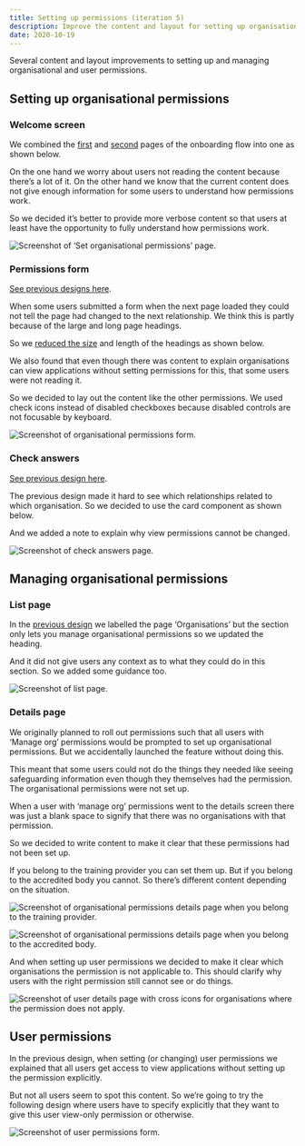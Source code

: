 ```yaml
---
title: Setting up permissions (iteration 5)
description: Improve the content and layout for setting up organisational and user permissions
date: 2020-10-19
---
```


Several content and layout improvements to setting up and managing organisational and user permissions.

## Setting up organisational permissions

### Welcome screen

We combined the [first](/manage-teacher-training-applications/setting-up-permissions-iteration-4/#organisation-set-up-welcome-page) and [second](/manage-teacher-training-applications/setting-up-permissions-iteration-4/#organisation-set-up-information-page) pages of the onboarding flow into one as shown below.

On the one hand we worry about users not reading the content because there’s a lot of it. On the other hand we know that the current content does not give enough information for some users to understand how permissions work.

So we decided it’s better to provide more verbose content so that users at least have the opportunity to fully understand how permissions work.

![Screenshot of ‘Set organisational permissions’ page.](org-permissions--welcome.png)

### Permissions form

[See previous designs here](/manage-teacher-training-applications/setting-up-permissions-iteration-4/#organisation-set-up-permissions-form).

When some users submitted a form when the next page loaded they could not tell the page had changed to the next relationship. We think this is partly because of the large and long page headings.

So we [reduced the size](/manage-teacher-training-applications/smaller-headings) and length of the headings as shown below.

We also found that even though there was content to explain organisations can view applications without setting permissions for this, that some users were not reading it.

So we decided to lay out the content like the other permissions. We used check icons instead of disabled checkboxes because disabled controls are not focusable by keyboard.

![Screenshot of organisational permissions form.](org-permissions--form.png)

### Check answers

[See previous design here](/manage-teacher-training-applications/setting-up-permissions-iteration-4/#organisation-set-up-check-answers-page).

The previous design made it hard to see which relationships related to which organisation. So we decided to use the card component as shown below.

And we added a note to explain why view permissions cannot be changed.

![Screenshot of check answers page.](org-permissions--check.png)

## Managing organisational permissions

### List page

In the [previous design](/manage-teacher-training-applications/setting-up-permissions-iteration-4/#organisation-list-page) we labelled the page ‘Organisations’ but the section only lets you manage organisational permissions so we updated the heading.

And it did not give users any context as to what they could do in this section. So we added some guidance too.

![Screenshot of list page.](manage-org-permissions--list.png)

### Details page

We originally planned to roll out permissions such that all users with ‘Manage org’ permissions would be prompted to set up organisational permissions. But we accidentally launched the feature without doing this.

This meant that some users could not do the things they needed like seeing safeguarding information even though they themselves had the permission. The organisational permissions were not set up.

When a user with ‘manage org’ permissions went to the details screen there was just a blank space to signify that there was no organisations with that permission.

So we decided to write content to make it clear that these permissions had not been set up.

If you belong to the training provider you can set them up. But if you belong to the accredited body you cannot. So there’s different content depending on the situation.

![Screenshot of organisational permissions details page when you belong to the training provider.](manage-org-permissions--details-training-provider.png "Organisational permissions details page when you belong to the training provider")

![Screenshot of organisational permissions details page when you belong to the accredited body.](manage-org-permissions--details-accredited-body.png "Organisational permissions details page when you belong to the accredited body")

And when setting up user permissions we decided to make it clear which organisations the permission is not applicable to. This should clarify why users with the right permission still cannot see or do things.

![Screenshot of user details page with cross icons for organisations where the permission does not apply.](manage-users--details.png "User details page with cross icons for organisations where the permission does not apply")

## User permissions

In the previous design, when setting (or changing) user permissions we explained that all users get access to view applications without setting up the permission explicitly.

But not all users seem to spot this content. So we’re going to try the following design where users have to specify explicitly that they want to give this user view-only permission or otherwise.

![Screenshot of user permissions form.](manage-users--permissions.png "User permissions form")
